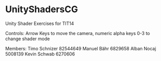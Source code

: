 # UnityShadersCG
Unity Shader Exercises for TIT14

Controls: Arrow Keys to move the camera, numeric alpha keys 0-3 to change shader mode

Members:
Timo Schnizer 82544649
Manuel Bähr 6829658
Alban Nocaj 5008139
Kevin Schwab 6270606
